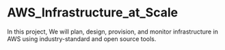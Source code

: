 # AWS_Infrastructure_at_Scale
In this project, We will plan, design, provision, and monitor infrastructure in AWS using industry-standard and open source tools.
